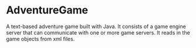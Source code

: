 # AdventureGame

A text-based adventure game built with Java. It consists of a game engine server that can communicate with one or more game servers. It reads in the game objects from xml files.
